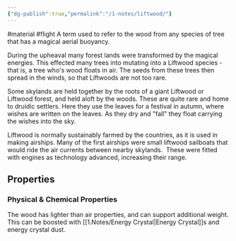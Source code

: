 ```yaml
---
{"dg-publish":true,"permalink":"/1-notes/liftwood/"}
---
```


#material #flight 
A term used to refer to the wood from any species of tree that has a magical aerial buoyancy.

During the upheaval many forest lands were transformed by the magical energies. This effected many trees into mutating into a Liftwood species - that is, a tree who's wood floats in air. The seeds from these trees then spread in the winds, so that Liftwoods are not too rare.

Some skylands are held together by the roots of a giant Liftwood or Liftwood forest, and held aloft by the woods. These are quite rare and home to druidic settlers. Here they use the leaves for a festival in autumn, where wishes are written on the leaves. As they dry and "fall" they float carrying the wishes into the sky. 

Liftwood is normally sustainably farmed by the countries, as it is used in making airships. Many of the first airships were small liftwood sailboats that would ride the air currents between nearby skylands.  These were fitted with engines as technology advanced, increasing their range.

## Properties

### Physical & Chemical Properties
The wood has lighter than air properties, and can support additional weight. This can be boosted with [[1.Notes/Energy Crystal\|Energy Crystal]]s and energy crystal dust.
